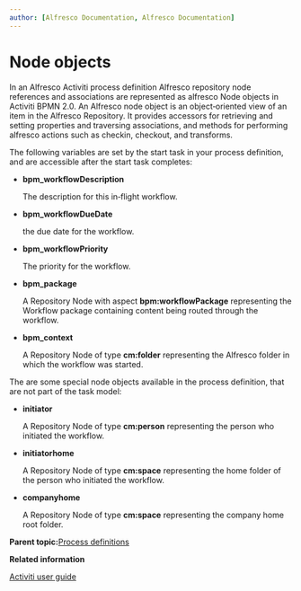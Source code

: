 ```yaml
---
author: [Alfresco Documentation, Alfresco Documentation]
---
```


# Node objects

In an Alfresco Activiti process definition Alfresco repository node references and associations are represented as alfresco Node objects in Activiti BPMN 2.0. An Alfresco node object is an object‐oriented view of an item in the Alfresco Repository. It provides accessors for retrieving and setting properties and traversing associations, and methods for performing alfresco actions such as checkin, checkout, and transforms.

The following variables are set by the start task in your process definition, and are accessible after the start task completes:

-   **bpm\_workflowDescription**

    The description for this in‐flight workflow.

-   **bpm\_workflowDueDate**

    the due date for the workflow.

-   **bpm\_workflowPriority**

    The priority for the workflow.

-   **bpm\_package**

    A Repository Node with aspect **bpm:workflowPackage** representing the Workflow package containing content being routed through the workflow.

-   **bpm\_context**

    A Repository Node of type **cm:folder** representing the Alfresco folder in which the workflow was started.


The are some special node objects available in the process definition, that are not part of the task model:

-   **initiator**

    A Repository Node of type **cm:person** representing the person who initiated the workflow.

-   **initiatorhome**

    A Repository Node of type **cm:space** representing the home folder of the person who initiated the workflow.

-   **companyhome**

    A Repository Node of type **cm:space** representing the company home root folder.


**Parent topic:**[Process definitions](../concepts/wf-process-def.md)

**Related information**  


[Activiti user guide](http://www.activiti.org/userguide/)

